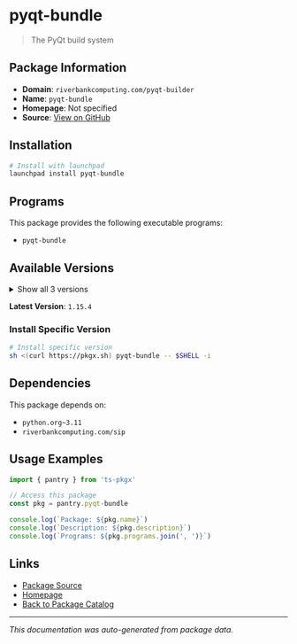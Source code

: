 # pyqt-bundle

> The PyQt build system

## Package Information

- **Domain**: `riverbankcomputing.com/pyqt-builder`
- **Name**: `pyqt-bundle`
- **Homepage**: Not specified
- **Source**: [View on GitHub](https://github.com/pkgxdev/pantry/tree/main/projects/riverbankcomputing.com/pyqt-builder/package.yml)

## Installation

```bash
# Install with launchpad
launchpad install pyqt-bundle
```

## Programs

This package provides the following executable programs:

- `pyqt-bundle`

## Available Versions

<details>
<summary>Show all 3 versions</summary>

- `1.15.4`, `1.15.3`, `1.15.2`

</details>

**Latest Version**: `1.15.4`

### Install Specific Version

```bash
# Install specific version
sh <(curl https://pkgx.sh) pyqt-bundle -- $SHELL -i
```

## Dependencies

This package depends on:

- `python.org~3.11`
- `riverbankcomputing.com/sip`

## Usage Examples

```typescript
import { pantry } from 'ts-pkgx'

// Access this package
const pkg = pantry.pyqt-bundle

console.log(`Package: ${pkg.name}`)
console.log(`Description: ${pkg.description}`)
console.log(`Programs: ${pkg.programs.join(', ')}`)
```

## Links

- [Package Source](https://github.com/pkgxdev/pantry/tree/main/projects/riverbankcomputing.com/pyqt-builder/package.yml)
- [Homepage](#)
- [Back to Package Catalog](../../package-catalog.md)

---

*This documentation was auto-generated from package data.*
